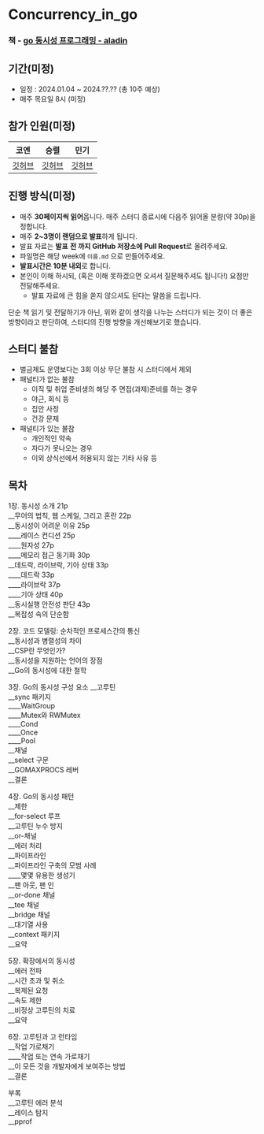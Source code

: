 # Concurrency_in_go
### 책 - [go 동시성 프로그래밍 - aladin](https://www.aladin.co.kr/shop/wproduct.aspx?ItemId=195401629)

## 기간(미정)

- 일정 : 2024.01.04 ~ 2024.??.?? (총 10주 예상)
- 매주 목요일 8시 (미정)

## 참가 인원(미정)

| 코엔 | 승렬 | 민기 |
|:---:|:---:|:---:|
| [깃허브](https://github.com/Coen90) | [깃허브](https://github.com/DSeung001) | [깃허브](https://github.com/mingkyme) | 


## 진행 방식(미정)
- 매주 **30페이지씩 읽어**옵니다. 매주 스터디 종료시에 다음주 읽어올 분량(약 30p)을 정합니다.
- 매주 **2~3명이 랜덤으로 발표**하게 됩니다.
- 발표 자료는 **발표** **전 까지 GitHub 저장소에 Pull Request**로 올려주세요.
- 파일명은 해당 week에 `이름.md` 으로 만들어주세요. 
- **발표시간은 10분 내외**로 합니다.
- 본인이 이해 하시되, (혹은 이해 못하겠으면 오셔서 질문해주셔도 됩니다!) 요점만 전달해주세요.
    - 발표 자료에 큰 힘을 쏟지 않으셔도 된다는 말씀을 드립니다.

단순 책 읽기 및 전달하기가 아닌, 위와 같이 생각을 나누는 스터디가 되는 것이 더 좋은 방향이라고 판단하여, 스터디의 진행 방향을 개선해보기로 했습니다. 

## 스터디 불참
- 벌금제도 운영보다는 3회 이상 무단 불참 시 스터디에서 제외
- 패널티가 없는 불참
    - 이직 및 취업 준비생의 해당 주 면접(과제)준비를 하는 경우
    - 야근, 회식 등
    - 집안 사정
    - 건강 문제
- 패널티가 있는 불참
    - 개인적인 약속
    - 자다가 못나오는 경우
    - 이외 상식선에서 허용되지 않는 기타 사유 등

## 목차
  
1장. 동시성 소개 21p  
__무어의 법칙, 웹 스케일, 그리고 혼란 22p  
__동시성이 어려운 이유 25p  
____레이스 컨디션 25p  
____원자성 27p  
____메모리 접근 동기화 30p  
__데드락, 라이브락, 기아 상태 33p  
____데드락 33p  
____라이브락 37p  
____기아 상태 40p  
__동시실행 안전성 판단 43p  
__복잡성 속의 단순함  
  
2장. 코드 모델링: 순차적인 프로세스간의 통신  
__동시성과 병렬성의 차이  
__CSP란 무엇인가?  
__동시성을 지원하는 언어의 장점  
__Go의 동시성에 대한 철학  
  
3장. Go의 동시성 구성 요소
__고루틴  
__sync 패키지  
____WaitGroup  
____Mutex와 RWMutex  
____Cond  
____Once  
____Pool  
__채널  
__select 구문  
__GOMAXPROCS 레버  
__결론  

4장. Go의 동시성 패턴  
__제한  
__for-select 루프  
__고루틴 누수 방지  
__or-채널  
__에러 처리  
__파이프라인  
__파이프라인 구축의 모범 사례  
____몇몇 유용한 생성기  
__팬 아웃, 팬 인  
__or-done 채널  
__tee 채널  
__bridge 채널  
__대기열 사용  
__context 패키지  
__요약  
  
5장. 확장에서의 동시성  
__에러 전파  
__시간 초과 및 취소  
__복제된 요청  
__속도 제한  
__비정상 고루틴의 치료  
__요약  
  
6장. 고루틴과 고 런타임  
__작업 가로채기  
____작업 또는 연속 가로채기  
__이 모든 것을 개발자에게 보여주는 방법  
__결론  
  
부록  
__고루틴 에러 분석  
__레이스 탐지    
__pprof  
